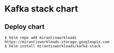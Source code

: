 # Kafka stack chart

## Deploy chart
```console
$ helm repo add mirantisworkloads https://mirantisworkloads.storage.googleapis.com
$ helm install mirantisworkloads/kafka-stack
```
